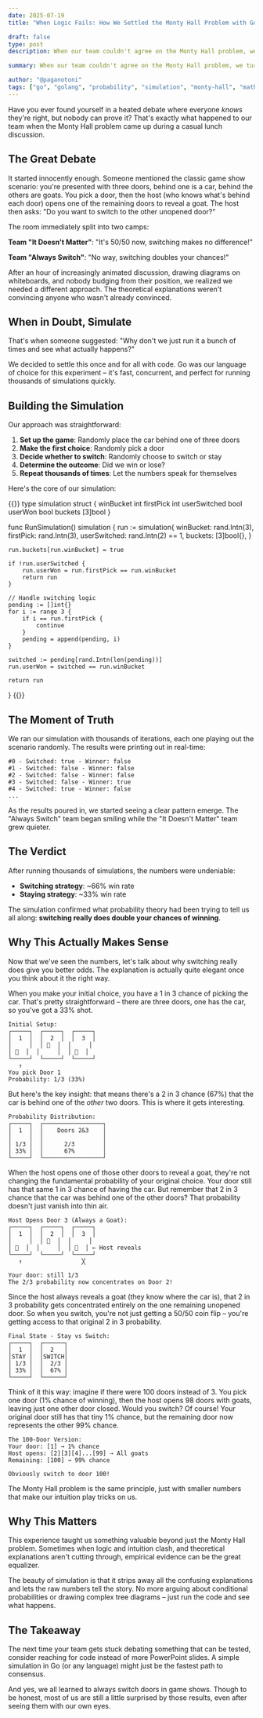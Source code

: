```yaml
---
date: 2025-07-19
title: "When Logic Fails: How We Settled the Monty Hall Problem with Go"

draft: false
type: post
description: When our team couldn't agree on the Monty Hall problem, we turned to Go programming to settle the debate. This article shows how we built a simulation to prove that switching doors really does double your chances of winning.

summary: When our team couldn't agree on the Monty Hall problem, we turned to Go programming to settle the debate. This article shows how we built a simulation to prove that switching doors really does double your chances of winning.

author: "@paganotoni"
tags: ["go", "golang", "probability", "simulation", "monty-hall", "mathematics", "tutorial"]
---
```


Have you ever found yourself in a heated debate where everyone *knows* they're right, but nobody can prove it? That's exactly what happened to our team when the Monty Hall problem came up during a casual lunch discussion.

## The Great Debate

It started innocently enough. Someone mentioned the classic game show scenario: you're presented with three doors, behind one is a car, behind the others are goats. You pick a door, then the host (who knows what's behind each door) opens one of the remaining doors to reveal a goat. The host then asks: "Do you want to switch to the other unopened door?"

The room immediately split into two camps:

**Team "It Doesn't Matter"**: "It's 50/50 now, switching makes no difference!"

**Team "Always Switch"**: "No way, switching doubles your chances!"

After an hour of increasingly animated discussion, drawing diagrams on whiteboards, and nobody budging from their position, we realized we needed a different approach. The theoretical explanations weren't convincing anyone who wasn't already convinced.

## When in Doubt, Simulate

That's when someone suggested: "Why don't we just run it a bunch of times and see what actually happens?"

We decided to settle this once and for all with code. Go was our language of choice for this experiment – it's fast, concurrent, and perfect for running thousands of simulations quickly.

## Building the Simulation

Our approach was straightforward:

1. **Set up the game**: Randomly place the car behind one of three doors
2. **Make the first choice**: Randomly pick a door
3. **Decide whether to switch**: Randomly choose to switch or stay
4. **Determine the outcome**: Did we win or lose?
5. **Repeat thousands of times**: Let the numbers speak for themselves

Here's the core of our simulation:

{{<copyable-code language="go">}}
type simulation struct {
    winBucket    int
    firstPick    int
    userSwitched bool
    userWon      bool
    buckets      [3]bool
}

func RunSimulation() simulation {
    run := simulation{
        winBucket:    rand.Intn(3),
        firstPick:    rand.Intn(3),
        userSwitched: rand.Intn(2) == 1,
        buckets:      [3]bool{},
    }

    run.buckets[run.winBucket] = true

    if !run.userSwitched {
        run.userWon = run.firstPick == run.winBucket
        return run
    }

    // Handle switching logic
    pending := []int{}
    for i := range 3 {
        if i == run.firstPick {
            continue
        }
        pending = append(pending, i)
    }

    switched := pending[rand.Intn(len(pending))]
    run.userWon = switched == run.winBucket

    return run
}
{{</copyable-code>}}

## The Moment of Truth

We ran our simulation with thousands of iterations, each one playing out the scenario randomly. The results were printing out in real-time:

```
#0 - Switched: true - Winner: false
#1 - Switched: false - Winner: false
#2 - Switched: false - Winner: false
#3 - Switched: false - Winner: true
#4 - Switched: true - Winner: false
...
```

As the results poured in, we started seeing a clear pattern emerge. The "Always Switch" team began smiling while the "It Doesn't Matter" team grew quieter.

## The Verdict

After running thousands of simulations, the numbers were undeniable:

- **Switching strategy**: ~66% win rate
- **Staying strategy**: ~33% win rate

The simulation confirmed what probability theory had been trying to tell us all along: **switching really does double your chances of winning**.

## Why This Actually Makes Sense

Now that we've seen the numbers, let's talk about why switching really does give you better odds. The explanation is actually quite elegant once you think about it the right way.

When you make your initial choice, you have a 1 in 3 chance of picking the car. That's pretty straightforward – there are three doors, one has the car, so you've got a 33% shot.

```
Initial Setup:
┌─────┐  ┌─────┐  ┌─────┐
│  1  │  │  2  │  │  3  │
│     │  │ 🚗  │  │     │
│ 🐐  │  │     │  │ 🐐  │
└─────┘  └─────┘  └─────┘
   ↑
You pick Door 1
Probability: 1/3 (33%)
```

But here's the key insight: that means there's a 2 in 3 chance (67%) that the car is behind one of the *other* two doors. This is where it gets interesting.

```
Probability Distribution:
┌─────┐  ┌─────────────────┐
│  1  │  │    Doors 2&3    │
│     │  │                 │
│ 1/3 │  │      2/3        │
│ 33% │  │      67%        │
└─────┘  └─────────────────┘
```

When the host opens one of those other doors to reveal a goat, they're not changing the fundamental probability of your original choice. Your door still has that same 1 in 3 chance of having the car. But remember that 2 in 3 chance that the car was behind one of the other doors? That probability doesn't just vanish into thin air.

```
Host Opens Door 3 (Always a Goat):
┌─────┐  ┌─────┐  ┌─────┐
│  1  │  │  2  │  │  3  │
│     │  │ 🚗  │  │     │
│ 🐐  │  │     │  │ 🐐  │ ← Host reveals
└─────┘  └─────┘  └─────┘
   ↑                 ╳

Your door: still 1/3
The 2/3 probability now concentrates on Door 2!
```

Since the host always reveals a goat (they know where the car is), that 2 in 3 probability gets concentrated entirely on the one remaining unopened door. So when you switch, you're not just getting a 50/50 coin flip – you're getting access to that original 2 in 3 probability.

```
Final State - Stay vs Switch:
┌─────┐  ┌──────┐
│  1  │  │  2   │
│STAY │  │SWITCH│
│ 1/3 │  │  2/3 │
│ 33% │  │  67% │
└─────┘  └──────┘
```

Think of it this way: imagine if there were 100 doors instead of 3. You pick one door (1% chance of winning), then the host opens 98 doors with goats, leaving just one other door closed. Would you switch? Of course! Your original door still has that tiny 1% chance, but the remaining door now represents the other 99% chance.

```
The 100-Door Version:
Your door: [1] → 1% chance
Host opens: [2][3][4]...[99] → All goats
Remaining: [100] → 99% chance

Obviously switch to door 100!
```

The Monty Hall problem is the same principle, just with smaller numbers that make our intuition play tricks on us.

## Why This Matters

This experience taught us something valuable beyond just the Monty Hall problem. Sometimes when logic and intuition clash, and theoretical explanations aren't cutting through, empirical evidence can be the great equalizer.

The beauty of simulation is that it strips away all the confusing explanations and lets the raw numbers tell the story. No more arguing about conditional probabilities or drawing complex tree diagrams – just run the code and see what happens.

## The Takeaway

The next time your team gets stuck debating something that can be tested, consider reaching for code instead of more PowerPoint slides. A simple simulation in Go (or any language) might just be the fastest path to consensus.

And yes, we all learned to always switch doors in game shows. Though to be honest, most of us are still a little surprised by those results, even after seeing them with our own eyes.
